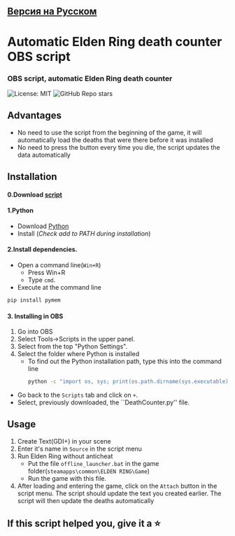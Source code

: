 ## [Версия на Русском](README_RU.md)
# Automatic Elden Ring death counter OBS script
### OBS script, automatic Elden Ring death counter
![License: MIT](https://img.shields.io/badge/License-MIT-blue.svg) ![GitHub Repo stars](https://img.shields.io/github/stars/vadimkacool/Elden-Ring-Death-Counter-OBS?color=gree)
## Advantages

- No need to use the script from the beginning of the game, it will automatically load the deaths that were there before it was installed
- No need to press the button every time you die, the script updates the data automatically
## Installation
#### 0.Download [script](https://github.com/vadimkacool/Elden-Ring-Death-Counter-OBS/archive/refs/heads/main.zip)

#### 1.Python
 - Download [Python](https://www.python.org/downloads/release/python-3109/)
 - Install (*Check add to PATH during installation*)

#### 2.Install dependencies.
- Open a command line(`Win+R`)
   - Press Win+R
   - Type `cmd`.
- Execute at the command line
```sh
pip install pymem
```

#### 3. Installing in OBS
1. Go into OBS
2. Select Tools->Scripts in the upper panel.
3. Select from the top "Python Settings".
4. Select the folder where Python is installed
    - To find out the Python installation path, type this into the command line
       ```sh
      python -c "import os, sys; print(os.path.dirname(sys.executable))"
      ```
- Go back to the `Scripts` tab and click on `+`.
- Select, previously downloaded, the ``DeathCounter.py'' file.

## Usage
1. Create Text(GDI+) in your scene
2. Enter it's name in `Source` in the script menu
3. Run Elden Ring without anticheat
    - Put the file `offline_launcher.bat` in the game folder(`steamapps\common\ELDEN RING\Game`)
    - Run the game with this file.
4. After loading and entering the game, click on the `Attach` button in the script menu. The script should update the text you created earlier. The script will then update the deaths automatically

## If this script helped you, give it a ⭐
